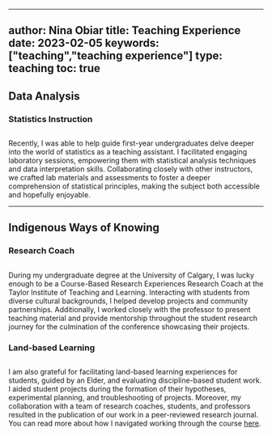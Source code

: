  ---
author: Nina Obiar
title: Teaching Experience
date: 2023-02-05
keywords: ["teaching","teaching experience"]
type: teaching
toc: true
---

## Data Analysis

### Statistics Instruction 

##

Recently, I was able to help guide first-year undergraduates delve deeper into the world of statistics as a teaching assistant. I facilitated engaging laboratory sessions, empowering them with statistical analysis techniques and data interpretation skills. Collaborating closely with other instructors, we crafted lab materials and assessments to foster a deeper comprehension of statistical principles, making the subject both accessible and hopefully enjoyable.


---

## Indigenous Ways of Knowing

### Research Coach

## 
During my undergraduate degree at the University of Calgary, I was lucky enough to be a Course-Based Research Experiences Research Coach at the Taylor Institute of Teaching and Learning. Interacting with students from diverse cultural backgrounds, I helped develop projects and community partnerships. Additionally, I worked closely with the professor to present teaching material and provide mentorship throughout the student research journey for the culmination of the conference showcasing their projects.


### Land-based Learning

##
I am also grateful for facilitating land-based learning experiences for students, guided by an Elder, and evaluating discipline-based student work. I aided student projects during the formation of their hypotheses, experimental planning, and troubleshooting of projects. Moreover, my collaboration with a team of research coaches, students, and professors resulted in the publication of our work in a peer-reviewed research journal. You can read more about how I navigated working through the course [here](https://cjur.ca/september-2022-volume-7-issue-2/).